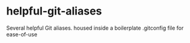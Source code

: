 # helpful-git-aliases
Several helpful Git aliases. housed inside a boilerplate .gitconfig file for ease-of-use
